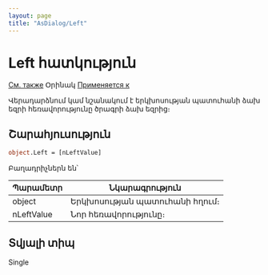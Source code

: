 ```yaml
---
layout: page
title: "AsDialog/Left"
---
```



# Left հատկություն

[См. также](Top.md) Օրինակ [Применяется к](../AsDialog.md)

Վերադարձնում կամ նշանակում է երկխոսության պատուհանի ձախ եզրի հեռավորությունը ծրագրի ձախ եզրից։

## Շարահյուսություն

``` vb
object.Left = [nLeftValue] 
```
Բաղադրիչներն են՝

| Պարամետր | Նկարագրություն |
|--|--|
| object | Երկխոսության պատուհանի հղում։ |
| nLeftValue | Նոր հեռավորությունը։ |

## Տվյալի տիպ

Single
